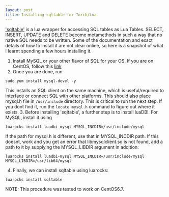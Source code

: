 ```yaml
---
layout: post
title: Installing sqltable for Torch/Lua
---
```


['sqltable'](https://zadzmo.org/code/sqltable/) is a lua wrapper for accessing SQL tables as Lua Tables. SELECT, INSERT, UPDATE and DELETE become metamethods in such a way that no native SQL needs to be written. Some of the documentation and exact details of how to install it are not clear online, so here is a snapshot of what I learnt spending a few hours installing it.

1. Install MySQL or your other flavor of SQL for your OS. If you are on CentOS, follow this [link](http://www.rackspace.com/knowledge_center/article/installing-mysql-server-on-centos)
2. Once you are done, run
```
sudo yum install mysql-devel -y
```
This installs an SQL client on the same machine, which is useful/required to interface or connect SQL with other platforms. This should also place mysql.h file in ```/usr/include``` directory. This is critical to run the next step. If you dont find it, run the ```locate mysql.h``` command to figure out where it exists.
3. Before installing 'sqltable', a further step is to install luaDBI. For MySQL, install it using
```
luarocks install luadbi-mysql MYSQL_INCDIR=/usr/include/mysql
```
If the path for mysql.h is different, use that in MYSQL_INCDIR path.
If this doesnt, work and you get an error that libmysqlclient.so is not found, add a path to it by supplying the MYSQL_LIBDIR argument in addition:
```
luarocks install luadbi-mysql MYSQL_INCDIR=/usr/include/mysql MYSQL_LIBDIR=/usr/lib64/mysql
```

4. Finally, we can install sqltable using luarocks:
```
luarocks install sqltable
```

NOTE:
This procedure was tested to work on CentOS6.7.
